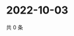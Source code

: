 # 2022-10-03

共 0 条

<!-- BEGIN WEIBO -->
<!-- 最后更新时间 Mon Oct 03 2022 12:38:47 GMT+0800 (China Standard Time) -->

<!-- END WEIBO -->
